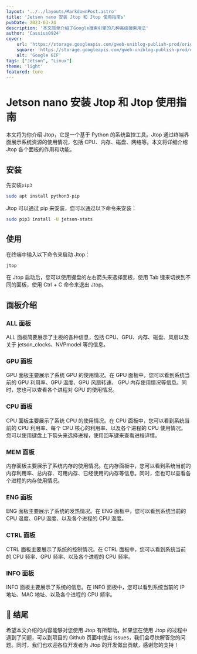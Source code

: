```yaml
---
layout: '../../layouts/MarkdownPost.astro'
title: 'Jetson nano 安装 Jtop 和 Jtop 使用指南s'
pubDate: 2023-03-24
description: '本文简单介绍了Google搜索引擎的几种高级搜索用法'
author: 'Cassius0924'
cover:
    url: 'https://storage.googleapis.com/gweb-uniblog-publish-prod/original_images/New__revised_0312_Keyword_blog-header-animated-final_YCPcPYO.gif'
    square: 'https://storage.googleapis.com/gweb-uniblog-publish-prod/original_images/New__revised_0312_Keyword_blog-header-animated-final_YCPcPYO.gif'
    alt: 'Google GIF'
tags: ["Jetson", "Linux"]
theme: 'light'
featured: ture
---
```


# Jetson nano 安装 Jtop 和 Jtop 使用指南

本文将为你介绍 Jtop，它是一个基于 Python 的系统监控工具。Jtop 通过终端界面展示系统资源的使用情况，包括 CPU、内存、磁盘、网络等。本文将详细介绍 Jtop 各个面板的作用和功能。

## 安装

先安装`pip3`

```bash
sudo apt install python3-pip
```

Jtop 可以通过 pip 来安装，您可以通过以下命令来安装：

```bash
sudo pip3 install -U jetson-stats
```

## 使用

在终端中输入以下命令来启动 Jtop：

```bash
jtop
```

在 Jtop 启动后，您可以使用键盘的左右箭头来选择面板，使用 Tab 键来切换到不同的面板，使用 Ctrl + C 命令来退出 Jtop。

## 面板介绍

### ALL 面板

ALL 面板简要展示了主板的各种信息，包括 CPU、GPU、内存、磁盘、风扇以及关于 jetson_clocks、NVPmodel 等的信息。

### GPU 面板

GPU 面板主要展示了系统 GPU 的使用情况。在 GPU 面板中，您可以看到系统当前的 GPU 利用率、GPU 温度、GPU 风扇转速、 GPU 内存使用情况等信息。同时，您也可以查看各个进程对 GPU 的使用情况。

### CPU 面板

CPU 面板主要展示了系统 CPU 的使用情况。在 CPU 面板中，您可以看到系统当前的 CPU 利用率、每个 CPU 核心的利用率、以及各个进程的 CPU 使用情况。您可以使用键盘上下箭头来选择进程，使用回车键来查看进程详情。

### MEM 面板

内存面板主要展示了系统内存的使用情况。在内存面板中，您可以看到系统当前的内存利用率、总内存、可用内存、已经使用的内存等信息。同时，您也可以查看各个进程的内存使用情况。

### ENG 面板

ENG 面板主要展示了系统的发热情况。在 ENG 面板中，您可以看到系统当前的 CPU 温度、GPU 温度、以及各个进程的 CPU 温度。

### CTRL 面板

CTRL 面板主要展示了系统的控制情况。在 CTRL 面板中，您可以看到系统当前的 CPU 频率、GPU 频率、以及各个进程的 CPU 频率。

### INFO 面板

INFO 面板主要展示了系统的信息。在 INFO 面板中，您可以看到系统当前的 IP 地址、MAC 地址、以及各个进程的 CPU 频率。

## 📝 结尾

希望本文介绍的内容能够对您使用 Jtop 有所帮助。如果您在使用 Jtop 的过程中遇到了问题，可以到项目的 Github 页面中提出 issues，我们会尽快解答您的问题。同时，我们也欢迎各位开发者为 Jtop 的开发做出贡献，感谢您的支持！